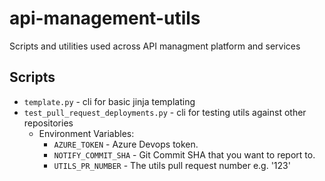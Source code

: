 # api-management-utils
Scripts and utilities used across API managment platform and services

## Scripts
* `template.py` - cli for basic jinja templating
* `test_pull_request_deployments.py` - cli for testing utils against other repositories
    * Environment Variables:
        * `AZURE_TOKEN` - Azure Devops token.
        * `NOTIFY_COMMIT_SHA` - Git Commit SHA that you want to report to.
        * `UTILS_PR_NUMBER` - The utils pull request number e.g. '123'

